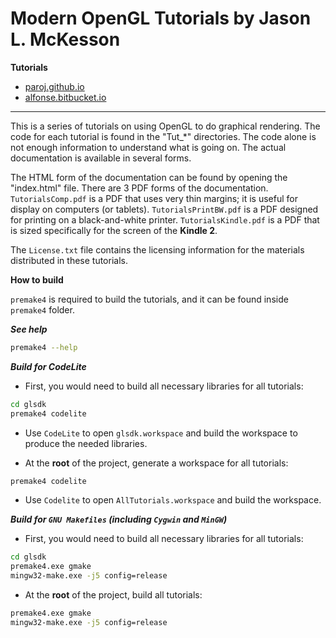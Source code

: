 # Modern OpenGL Tutorials by Jason L. McKesson

**Tutorials**

- [paroj.github.io](https://paroj.github.io/gltut/index.html)
- [alfonse.bitbucket.io](https://alfonse.bitbucket.io/oldtut/index.html)

---

This is a series of tutorials on using OpenGL to do graphical rendering.
The code for each tutorial is found in the "Tut_*" directories. The code
alone is not enough information to understand what is going on. The actual
documentation is available in several forms.

The HTML form of the documentation can be found by opening the "index.html"
file. There are 3 PDF forms of the documentation. `TutorialsComp.pdf` is a PDF
that uses very thin margins; it is useful for display on computers (or
tablets). `TutorialsPrintBW.pdf` is a PDF designed for printing on a black-and-white
printer. `TutorialsKindle.pdf` is a PDF that is sized specifically for the screen
of the **Kindle 2**.

The `License.txt` file contains the licensing information for the materials distributed in these tutorials.


**How to build**

`premake4` is required to build the tutorials, and it can be found inside `premake4` folder.

***See help***
```bash
premake4 --help
```

***Build for CodeLite***

- First, you would need to build all necessary libraries for all tutorials:
```bash
cd glsdk
premake4 codelite
```

- Use `CodeLite` to open `glsdk.workspace` and build the workspace to produce the needed libraries.

- At the **root** of the project, generate a workspace for all tutorials:
```bash
premake4 codelite
```

- Use `Codelite` to open `AllTutorials.workspace` and build the workspace.


***Build for `GNU Makefiles` (including `Cygwin` and `MinGW`)***

- First, you would need to build all necessary libraries for all tutorials:
```bash
cd glsdk
premake4.exe gmake
mingw32-make.exe -j5 config=release
```

- At the **root** of the project, build all tutorials:
```bash
premake4.exe gmake
mingw32-make.exe -j5 config=release
```




